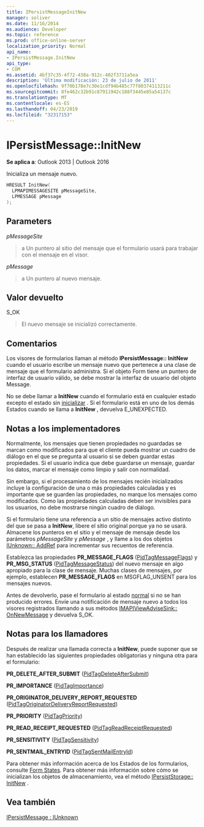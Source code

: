 ```yaml
---
title: IPersistMessageInitNew
manager: soliver
ms.date: 11/16/2014
ms.audience: Developer
ms.topic: reference
ms.prod: office-online-server
localization_priority: Normal
api_name:
- IPersistMessage.InitNew
api_type:
- COM
ms.assetid: 4bf37c35-4f72-438a-912c-402f3711a5ea
description: 'Última modificación: 23 de julio de 2011'
ms.openlocfilehash: 9f70b178e7c30e1cdf94b485c77f80374113211c
ms.sourcegitcommit: 8fe462c32b91c87911942c188f3445e85a54137c
ms.translationtype: MT
ms.contentlocale: es-ES
ms.lasthandoff: 04/23/2019
ms.locfileid: "32317153"
---
```

# <a name="ipersistmessageinitnew"></a>IPersistMessage::InitNew

  
  
**Se aplica a**: Outlook 2013 | Outlook 2016 
  
Inicializa un mensaje nuevo.
  
```cpp
HRESULT InitNew(
  LPMAPIMESSAGESITE pMessageSite,
  LPMESSAGE pMessage
);
```

## <a name="parameters"></a>Parameters

 _pMessageSite_
  
> a Un puntero al sitio del mensaje que el formulario usará para trabajar con el mensaje en el visor.
    
 _pMessage_
  
> a Un puntero al nuevo mensaje.
    
## <a name="return-value"></a>Valor devuelto

S_OK 
  
> El nuevo mensaje se inicializó correctamente.
    
## <a name="remarks"></a>Comentarios

Los visores de formularios llaman al método **IPersistMessage:: InitNew** cuando el usuario escribe un mensaje nuevo que pertenece a una clase de mensaje que el formulario administra. Si el objeto Form tiene un puntero de interfaz de usuario válido, se debe mostrar la interfaz de usuario del objeto Message. 
  
 No se debe llamar a **InitNew** cuando el formulario está en cualquier estado excepto el estado sin [inicializar](uninitialized-state.md) . Si el formulario está en uno de los demás Estados cuando se llama a **InitNew** , devuelva E_UNEXPECTED. 
  
## <a name="notes-to-implementers"></a>Notas a los implementadores

Normalmente, los mensajes que tienen propiedades no guardadas se marcan como modificados para que el cliente pueda mostrar un cuadro de diálogo en el que se pregunta al usuario si se deben guardar estas propiedades. Si el usuario indica que debe guardarse un mensaje, guardar los datos, marcar el mensaje como limpio y salir con normalidad.
  
Sin embargo, si el procesamiento de los mensajes recién inicializados incluye la configuración de una o más propiedades calculadas y es importante que se guarden las propiedades, no marque los mensajes como modificados. Como las propiedades calculadas deben ser invisibles para los usuarios, no debe mostrarse ningún cuadro de diálogo.
  
Si el formulario tiene una referencia a un sitio de mensajes activo distinto del que se pasa a **InitNew**, libere el sitio original porque ya no se usará. Almacene los punteros en el sitio y el mensaje de mensaje desde los parámetros _pMessageSite_ y _pMessage_ , y llame a los dos objetos [IUnknown:: AddRef](https://msdn.microsoft.com/library/b4316efd-73d4-4995-b898-8025a316ba63%28Office.15%29.aspx) para incrementar sus recuentos de referencia. 
  
Establezca las propiedades **PR_MESSAGE_FLAGS** ([PidTagMessageFlags](pidtagmessageflags-canonical-property.md)) y **PR_MSG_STATUS** ([PidTagMessageStatus](pidtagmessagestatus-canonical-property.md)) del nuevo mensaje en algo apropiado para la clase de mensaje. Muchas clases de mensajes, por ejemplo, establecen **PR_MESSAGE_FLAGS** en MSGFLAG_UNSENT para los mensajes nuevos. 
  
Antes de devolverlo, pase el formulario al estado [normal](normal-state.md) si no se han producido errores. Envíe una notificación de mensaje nuevo a todos los visores registrados llamando a sus métodos [IMAPIViewAdviseSink:: OnNewMessage](imapiviewadvisesink-onnewmessage.md) y devuelva S_OK. 
  
## <a name="notes-to-callers"></a>Notas para los llamadores

Después de realizar una llamada correcta a **InitNew**, puede suponer que se han establecido las siguientes propiedades obligatorias y ninguna otra para el formulario:
  
 **PR_DELETE_AFTER_SUBMIT** ([PidTagDeleteAfterSubmit](pidtagdeleteaftersubmit-canonical-property.md))
  
 **PR_IMPORTANCE** ([PidTagImportance](pidtagimportance-canonical-property.md))
  
 **PR_ORIGINATOR_DELIVERY_REPORT_REQUESTED** ([PidTagOriginatorDeliveryReportRequested](pidtagoriginatordeliveryreportrequested-canonical-property.md))
  
 **PR_PRIORITY** ([PidTagPriority](pidtagpriority-canonical-property.md))
  
 **PR_READ_RECEIPT_REQUESTED** ([PidTagReadReceiptRequested](pidtagreadreceiptrequested-canonical-property.md))
  
 **PR_SENSITIVITY** ([PidTagSensitivity](pidtagsensitivity-canonical-property.md))
  
 **PR_SENTMAIL_ENTRYID** ([PidTagSentMailEntryId](pidtagsentmailentryid-canonical-property.md))
  
Para obtener más información acerca de los Estados de los formularios, consulte [Form States](form-states.md). Para obtener más información sobre cómo se inicializan los objetos de almacenamiento, vea el método [IPersistStorage:: InitNew](https://msdn.microsoft.com/library/79caf1f6-d974-4aee-8563-eda4876a0a90%28Office.15%29.aspx) . 
  
## <a name="see-also"></a>Vea también



[IPersistMessage : IUnknown](ipersistmessageiunknown.md)

